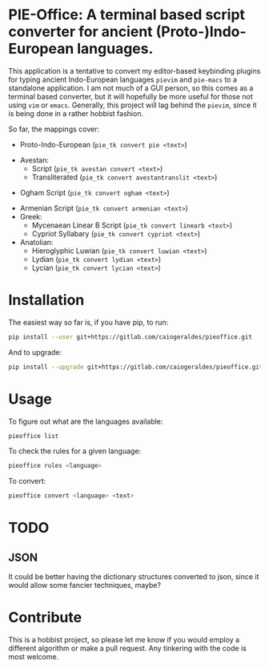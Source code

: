 # PIE-Office: A terminal based script converter for ancient (Proto-)Indo-European languages.

This application is a tentative to convert my editor-based keybinding plugins for typing ancient Indo-European languages `pievim` and `pie-macs` to a standalone application.
I am not much of a GUI person, so this comes as a terminal based converter, but it will hopefully be more useful for those not using `vim` or `emacs`.
Generally, this project will lag behind the `pievim`, since it is being done in a rather hobbist fashion.

So far, the mappings cover:
 - Proto-Indo-European (`pie_tk convert pie <text>`)
 <!-- - Vedic: Harvard-Kyoto transliteration to IAST (autoload/ie/vedichk.vim) -->
 <!-- - Old Persian Cuneiform (autoload/ie/oldpersian.vim) -->
 - Avestan:
     - Script (`pie_tk avestan convert <text>`)
     - Transliterated (`pie_tk convert avestantranslit <text>`)
 <!-- - Old Church Slavonic Glagolitic (glagolitic) -->
 <!-- - Oscan Script (autoload/ie/oscan.vim) -->
 - Ogham Script (`pie_tk convert ogham <text>`)
 <!-- - Gothic (autoload/ie/gothic.vim) -->
 - Armenian Script (`pie_tk convert armenian <text>`)
 - Greek:
    <!-- - Polytonic Greek (autoload/ie/polytonicgreek.vim) -->
    - Mycenaean Linear B Script (`pie_tk convert linearb <text>`)
    - Cypriot Syllabary (`pie_tk convert cypriot <text>`)
 - Anatolian:
    - Hieroglyphic Luwian (`pie_tk convert luwian <text>`)
    - Lydian (`pie_tk convert lydian <text>`)
    - Lycian (`pie_tk convert lycian <text>`)
    <!-- - Carian (autoload/ie/carian.vim) -->

# Installation

The easiest way so far is, if you have pip, to run:

```bash
pip install --user git+https://gitlab.com/caiogeraldes/pieoffice.git
```

And to upgrade:

```bash
pip install --upgrade git+https://gitlab.com/caiogeraldes/pieoffice.git
```

# Usage

To figure out what are the languages available:

```bash
pieoffice list
```

To check the rules for a given language:

```bash
pieoffice rules <language>
```

To convert:

```bash
pieoffice convert <language> <text>
```

# TODO

## JSON

It could be better having the dictionary structures converted to json, since it would allow some fancier techniques, maybe?

# Contribute

This is a hobbist project, so please let me know if you would employ a different algorithm or make a pull request.
Any tinkering with the code is most welcome.


